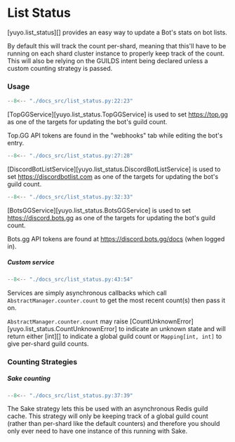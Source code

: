 # List Status

[yuyo.list_status][] provides an easy way to update a Bot's stats on bot lists.

By default this will track the count per-shard, meaning that this'll have to be
running on each shard cluster instance to properly keep track of the count.
This will also be relying on the GUILDS intent being declared unless a custom
counting strategy is passed.

### Usage

```py
--8<-- "./docs_src/list_status.py:22:23"
```

[TopGGService][yuyo.list_status.TopGGService] is used to set <https://top.gg>
as one of the targets for updating the bot's guild count.

Top.GG API tokens are found in the "webhooks" tab while editing the bot's entry.

```py
--8<-- "./docs_src/list_status.py:27:28"
```

[DiscordBotListService][yuyo.list_status.DiscordBotListService] is used to set
<https://discordbotlist.com> as one of the targets for updating the bot's guild
count.

```py
--8<-- "./docs_src/list_status.py:32:33"
```

[BotsGGService][yuyo.list_status.BotsGGService] is used to set
<https://discord.bots.gg> as one of the targets for updating the bot's guild
count.

Bots.gg API tokens are found at <https://discord.bots.gg/docs> (when logged in).

##### Custom service

```py
--8<-- "./docs_src/list_status.py:43:54"
```

Services are simply asynchronous callbacks which call
`AbstractManager.counter.count` to get the most recent count(s) then pass it on.

`AbstractManager.counter.count` may raise [CountUnknownError][yuyo.list_status.CountUnknownError]
to indicate an unknown state and will return either [int][] to indicate a
global guild count or `Mapping[int, int]` to give per-shard guild counts.

### Counting Strategies

##### Sake counting

```py
--8<-- "./docs_src/list_status.py:37:39"
```

The Sake strategy lets this be used with an asynchronous Redis guild cache.
This strategy will only be keeping track of a global guild count (rather than
per-shard like the default counters) and therefore you should only ever need to
have one instance of this running with Sake.
